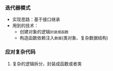 ### 迭代器模式
+ 实现思路：基于接口继承
+ 用到的技术：
  + 创建对象的逻辑`封装成函数`
  + 构造函数依赖注入`数据`(类对象、复杂数据结构)
### 应对复杂代码
  1. 复杂的逻辑拆分，封装成函数或者类